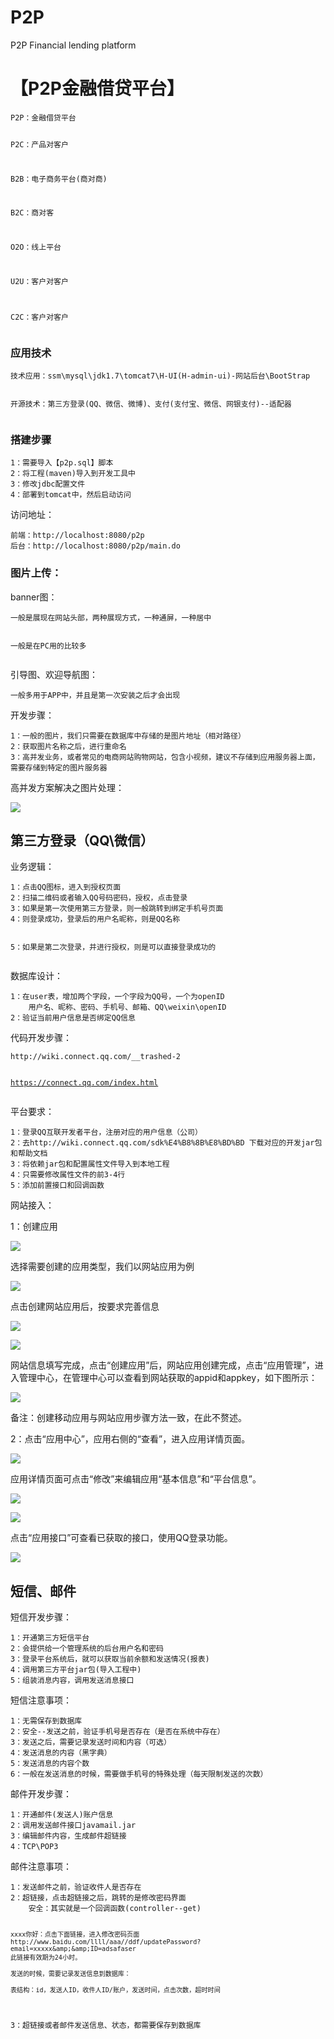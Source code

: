 # P2P
P2P Financial lending platform

<h1>【P2P金融借贷平台】</h1>
<pre><code>P2P：金融借贷平台

P2C：产品对客户

B2B：电子商务平台(商对商)

B2C：商对客

O2O：线上平台

U2U：客户对客户

C2C：客户对客户
</code></pre>

<h3>应用技术</h3>
<pre><code>技术应用：ssm\mysql\jdk1.7\tomcat7\H-UI(H-admin-ui)-网站后台\BootStrap

开源技术：第三方登录(QQ、微信、微博)、支付(支付宝、微信、网银支付)--适配器
</code></pre>

<h3>搭建步骤</h3>
<pre><code>1：需要导入【p2p.sql】脚本
2：将工程(maven)导入到开发工具中
3：修改jdbc配置文件
4：部署到tomcat中，然后启动访问
</code></pre>

<p>访问地址：</p>
<pre><code>前端：http://localhost:8080/p2p
后台：http://localhost:8080/p2p/main.do
</code></pre>

<h3>图片上传：</h3>
<p>banner图：</p>
<pre><code>一般是展现在网站头部，两种展现方式，一种通屏，一种居中

一般是在PC用的比较多
</code></pre>

<p>引导图、欢迎导航图：</p>
<pre><code>一般多用于APP中，并且是第一次安装之后才会出现
</code></pre>

<p>开发步骤：</p>
<pre><code>1：一般的图片，我们只需要在数据库中存储的是图片地址（相对路径）
2：获取图片名称之后，进行重命名
3：高并发业务，或者常见的电商网站购物网站，包含小视频，建议不存储到应用服务器上面，需要存储到特定的图片服务器
</code></pre>

<p>高并发方案解决之图片处理：</p>
<p><img src="https://i.imgur.com/akYmsFd.png" /></p>
<h2>第三方登录（QQ\微信）</h2>
<p>业务逻辑：</p>
<pre><code>1：点击QQ图标，进入到授权页面
2：扫描二维码或者输入QQ号码密码，授权，点击登录
3：如果是第一次使用第三方登录，则一般跳转到绑定手机号页面
4：则登录成功，登录后的用户名昵称，则是QQ名称

5：如果是第二次登录，并进行授权，则是可以直接登录成功的
</code></pre>

<p>数据库设计：</p>
<pre><code>1：在user表，增加两个字段，一个字段为QQ号，一个为openID
    用户名、昵称、密码、手机号、邮箱、QQ\weixin\openID
2：验证当前用户信息是否绑定QQ信息
</code></pre>

<p>代码开发步骤：</p>
<pre><code>http://wiki.connect.qq.com/__trashed-2

https://connect.qq.com/index.html
</code></pre>

<p>平台要求：</p>
<pre><code>1：登录QQ互联开发者平台，注册对应的用户信息（公司）
2：去http://wiki.connect.qq.com/sdk%E4%B8%8B%E8%BD%BD 下载对应的开发jar包和帮助文档
3：将依赖jar包和配置属性文件导入到本地工程
4：只需要修改属性文件的前3-4行
5：添加前置接口和回调函数
</code></pre>

<p>网站接入：</p>
<p>1：创建应用</p>
<p><img src="https://i.imgur.com/G3msUmT.png" /></p>
<p>选择需要创建的应用类型，我们以网站应用为例</p>
<p><img src="https://i.imgur.com/VRAd7DC.png" /></p>
<p>点击创建网站应用后，按要求完善信息</p>
<p><img src="https://i.imgur.com/OtcvnNi.png" /></p>
<p><img src="https://i.imgur.com/uvhOylz.png" /></p>
<p>网站信息填写完成，点击“创建应用”后，网站应用创建完成，点击“应用管理”，进入管理中心，在管理中心可以查看到网站获取的appid和appkey，如下图所示：</p>
<p><img src="https://i.imgur.com/Sz1FK4z.png" /></p>
<p>备注：创建移动应用与网站应用步骤方法一致，在此不赘述。</p>
<p>2：点击“应用中心”，应用右侧的“查看”，进入应用详情页面。</p>
<p><img src="https://i.imgur.com/vkTN5FF.png" /></p>
<p>应用详情页面可点击“修改”来编辑应用“基本信息”和“平台信息”。</p>
<p><img src="https://i.imgur.com/9XZcqRb.png" /></p>
<p><img src="https://i.imgur.com/d7MzscC.png" /></p>
<p>点击“应用接口”可查看已获取的接口，使用QQ登录功能。</p>
<p><img src="https://i.imgur.com/dZQj3DW.png" /></p>
<h2>短信、邮件</h2>
<p>短信开发步骤：</p>
<pre><code>1：开通第三方短信平台
2：会提供给一个管理系统的后台用户名和密码
3：登录平台系统后，就可以获取当前余额和发送情况(报表)
4：调用第三方平台jar包(导入工程中)
5：组装消息内容，调用发送消息接口
</code></pre>

<p>短信注意事项：</p>
<pre><code>1：无需保存到数据库
2：安全--发送之前，验证手机号是否存在（是否在系统中存在）
3：发送之后，需要记录发送时间和内容（可选）
4：发送消息的内容（黑字典）
5：发送消息的内容个数
6：一般在发送消息的时候，需要做手机号的特殊处理（每天限制发送的次数）
</code></pre>

<p>邮件开发步骤：</p>
<pre><code>1：开通邮件(发送人)账户信息
2：调用发送邮件接口javamail.jar
3：编辑邮件内容，生成邮件超链接
4：TCP\POP3
</code></pre>

<p>邮件注意事项：</p>
<pre><code>1：发送邮件之前，验证收件人是否存在
2：超链接，点击超链接之后，跳转的是修改密码界面
    安全：其实就是一个回调函数(controller--get)

    xxxx你好：点击下面链接，进入修改密码页面
    http://www.baidu.com/llll/aaa//ddf/updatePassword?email=xxxxx&amp;&amp;ID=adsafaser
    此链接有效期为24小时。

    发送的时候，需要记录发送信息到数据库：

    表结构：id，发送人ID，收件人ID/账户，发送时间，点击次数，超时时间

3：超链接或者邮件发送信息、状态，都需要保存到数据库
</code></pre>
